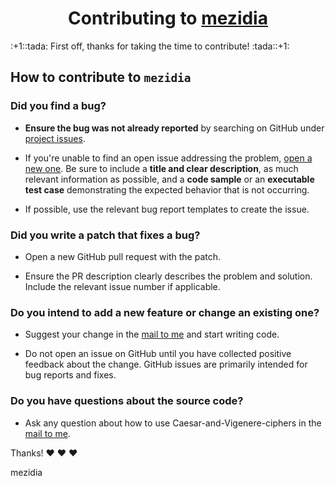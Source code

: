 <h1 align="center">
    Contributing to <a href="https://github.com/mezidia/mezidia">mezidia</a>
</h1>
:+1::tada: First off, thanks for taking the time to contribute! :tada::+1:

## How to contribute to `mezidia`

### **Did you find a bug?**

* **Ensure the bug was not already reported** by searching on GitHub under [project issues](https://github.com/mezidia/mezidia/issues).

* If you're unable to find an open issue addressing the problem, [open a new one](https://github.com/mezidia/mezidia/issues/new). Be sure to include a **title and clear description**, as much relevant information as possible, and a **code sample** or an **executable test case** demonstrating the expected behavior that is not occurring.

* If possible, use the relevant bug report templates to create the issue.

### **Did you write a patch that fixes a bug?**

* Open a new GitHub pull request with the patch.

* Ensure the PR description clearly describes the problem and solution. Include the relevant issue number if applicable.

### **Do you intend to add a new feature or change an existing one?**

* Suggest your change in the [mail to me](mailto:mezgoodle@gmail.com) and start writing code.

* Do not open an issue on GitHub until you have collected positive feedback about the change. GitHub issues are primarily intended for bug reports and fixes.

### **Do you have questions about the source code?**

* Ask any question about how to use Caesar-and-Vigenere-ciphers in the [mail to me](mailto:mezgoodle@gmail.com).

Thanks! :heart: :heart: :heart:

mezidia
